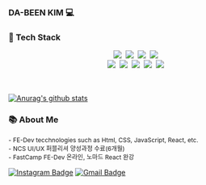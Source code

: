 ### DA-BEEN KIM 💻

<h3 align="left">📌 Tech Stack</h3>

<div align="center">
    <img src="https://img.shields.io/badge/HTML5-E34F26?style=flat-square&logo=HTML5&logoColor=white"/>&nbsp
    <img src="https://img.shields.io/badge/CSS3-1572B6?style=flat-square&logo=CSS3&logoColor=white"/>&nbsp
    <img src="https://img.shields.io/badge/Sass-CC6699?style=flat-square&logo=Sass&logoColor=white"/>&nbsp
    <img src="https://img.shields.io/badge/Bootstrap-302683?style=flat-square&logo=Bootstrap&logoColor=white"/><br />
    <img src="https://img.shields.io/badge/JavaScript-F7DF1E?style=flat-square&logo=JavaScript&logoColor=white"/>&nbsp
    <img src="https://img.shields.io/badge/TypeScript-3178C6?style=flat-square&logo=TypeScript&logoColor=white"/>&nbsp
    <img src="https://img.shields.io/badge/React-61DAFB?style=flat-square&logo=React&logoColor=black"/>&nbsp
    <img src="https://img.shields.io/badge/Webpack-006272?style=flat-square&logo=Webpack&logoColor=white"/>&nbsp
    <img src="https://img.shields.io/badge/Adobe-F40D12?style=flat-square&logo=Adobe&logoColor=white"/>
</div><br /><br />

[![Anurag's github stats](https://github-readme-stats.vercel.app/api/top-langs/?username=anuraghazra&layout=compact)](https://github.com/anuraghazra/github-readme-stats)

<h3 align="left">📚 About Me </h3>
<p align="left" style="font-size:12px">
- FE-Dev tecchnologies such as Html, CSS, JavaScript, React, etc.<br>
- NCS UI/UX 퍼블리셔 양성과정 수료(6개월) <br>
- FastCamp FE-Dev 온라인, 노마드 React 완강 </p>

[![Instagram Badge](https://img.shields.io/badge/Instagram-BD081C?style=flat-square&logo=Instagram&logoColor=white&link=https://www.instagram.com/on_db)](https://www.instagram.com/on_db)</a>
[![Gmail Badge](https://img.shields.io/badge/Gmail-4285F4?style=flat-square&logo=Gmail&logoColor=white&link=mailto:hobak0278@gmail.com)](mailto:hobak0278@gmail.com)</a>
